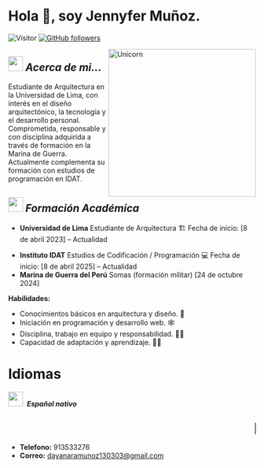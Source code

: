 # Hola 👋, soy Jennyfer Muñoz. 
![Visitor](https://visitor-badge.laobi.icu/badge?page_id=JennyferDayanara.repoName) [![GitHub followers](https://img.shields.io/github/followers/Bhargavi-hash.svg?style=social&label=Follow)](https://github.com/JennyferDayanara?tab=followers)<br/>

<!--
**Bhargavi-hash/Bhargavi-hash** is a ✨ _special_ ✨ repository because its `README.md` (this file) appears on your GitHub profile.
-->

<img align="right" width=300px alt="Unicorn" src="https://c.tenor.com/GN73MKBawZYAAAAi/busy-cute.gif" />

## <img src="https://media.giphy.com/media/ObNTw8Uzwy6KQ/giphy.gif" width="30px">&nbsp;***Acerca de mi...***

Estudiante de Arquitectura en la Universidad de Lima, con interés en el diseño arquitectónico, la tecnología y el desarrollo personal. Comprometida, responsable y con disciplina adquirida a través de formación en la Marina de Guerra. Actualmente complementa su formación con estudios de programación en IDAT.
## <img src="https://i.giphy.com/olsto2SXR5RUlLSacS.webp" width="30px">&nbsp;***Formación Académica***
* **Universidad de Lima**
Estudiante de Arquitectura 🏗️
Fecha de inicio: [8 de abril 2023] – Actualidad
 - **Instituto IDAT**
Estudios de Codificación / Programación 💻
Fecha de inicio: [8 de abril 2025] – Actualidad
 - **Marina de Guerra del Perú**
Somas (formación militar) [24 de octubre 2024]

__Habilidades:__
* Conocimientos básicos en arquitectura y diseño. 🎨
* Iniciación en programación y desarrollo web. 🕸️
* Disciplina, trabajo en equipo y responsabilidad. 👷‍♀️
* Capacidad de adaptación y aprendizaje. 👩‍🎓
<H1>Idiomas</H1>
<div>
  
<img src="https://i.giphy.com/1Hsj6o3KyD4Ke6m0MU.webp" width="30px">&nbsp; ***Español nativo***
</div>

<h2><marquee>👀 Contacto</marquee></h2>

* **Telefono:** 913533276
* **Correo:** dayanaramunoz130303@gmail.com 
